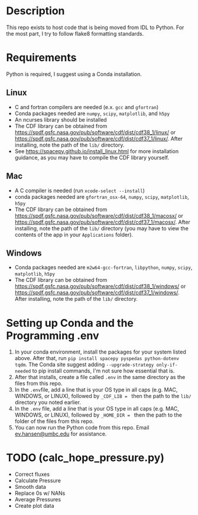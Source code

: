 # Description
This repo exists to host code that is being moved from IDL to Python. For the most part, I try to follow flake8 formatting standards.


# Requirements
Python is required, I suggest using a Conda installation.

## Linux
- C and fortran compilers are needed (e.x. ``gcc`` and ``gfortran``)
- Conda packages needed are ``numpy``, ``scipy``, ``matplotlib``, and ``h5py``
- An ncurses library should be installed
- The CDF library can be obtained from https://spdf.gsfc.nasa.gov/pub/software/cdf/dist/cdf38_1/linux/ or https://spdf.gsfc.nasa.gov/pub/software/cdf/dist/cdf37_1/linux/. After installing, note the path of the ``lib/`` directory.
- See https://spacepy.github.io/install_linux.html for more installation guidance, as you may have to compile the CDF library yourself.

## Mac
- A C compiler is needed (run ``xcode-select --install``)
- conda packages needed are ``gfortran_osx-64``, ``numpy``, ``scipy``, ``matplotlib``, ``h5py``
- The CDF library can be obtained from https://spdf.gsfc.nasa.gov/pub/software/cdf/dist/cdf38_1/macosx/ or https://spdf.gsfc.nasa.gov/pub/software/cdf/dist/cdf37_1/macosx/. After installing, note the path of the ``lib/`` directory (you may have to view the contents of the app in your ``Applications`` folder).

## Windows
- Conda packages needed are ``m2w64-gcc-fortran``, ``libpython``, ``numpy``, ``scipy``, ``matplotlib``, ``h5py``
- The CDF library can be obtained from https://spdf.gsfc.nasa.gov/pub/software/cdf/dist/cdf38_1/windows/ or https://spdf.gsfc.nasa.gov/pub/software/cdf/dist/cdf37_1/windows/. After installing, note the path of the ``lib/`` directory.

# Setting up Conda and the Programming .env
1) In your conda environment, install the packages for your system listed above. After that, run ``pip install spacepy pyspedas python-dotenv tqdm``. The Conda site suggest adding ``--upgrade-strategy only-if-needed`` to pip install commands, I'm not sure how essential that is.
2) After that installs, create a file called ``.env`` in the same directory as the files from this repo.
3) In the ``.env``file, add a line that is your OS type in all caps (e.g. MAC, WINDOWS, or LINUX), followed by ``_CDF_LIB = `` then the path to the ``lib/`` directory you noted earlier.
4) In the ``.env`` file,  add a line that is your OS type in all caps (e.g. MAC, WINDOWS, or LINUX), followed by ``_HOME_DIR = `` then the path to the folder of the files from this repo.
5) You can now run the Python code from this repo. Email ev.hansen@umbc.edu for assistance.

# TODO (calc_hope_pressure.py)
- Correct fluxes
- Calculate Pressure
- Smooth data
- Replace 0s w/ NANs
- Average Pressures
- Create plot data